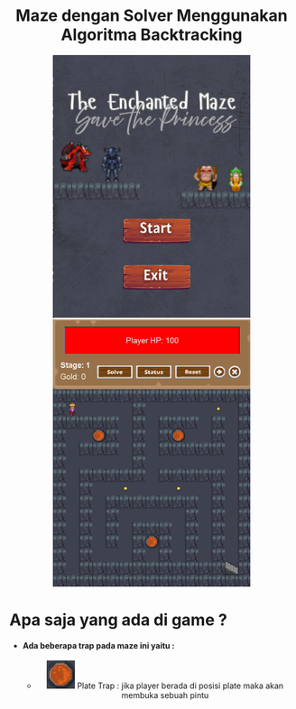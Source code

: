 <h1 align="center"> Maze dengan Solver Menggunakan Algoritma Backtracking  </h1>

<div align="center">
  <img src="project/dokumentasi/menu.png" width="350px">
  <img src="project/dokumentasi/gameplay.png" width="350px">
</div>

# Apa saja yang ada di game ?
<ul>
  <li><h4>Ada beberapa trap pada maze ini yaitu :</h4></li>
  <ul>
    <li align="center"><img src="project/img/plate.png" width="50px"> Plate Trap : jika player berada di posisi plate maka akan membuka sebuah pintu</li>
  </ul>
</ul>

